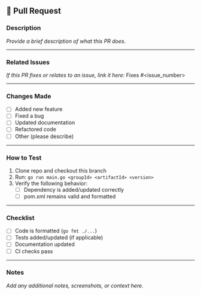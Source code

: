 ## 📌 Pull Request

### Description

_Provide a brief description of what this PR does._

---

### Related Issues

_If this PR fixes or relates to an issue, link it here:_
Fixes #<issue_number>

---

### Changes Made

- [ ] Added new feature
- [ ] Fixed a bug
- [ ] Updated documentation
- [ ] Refactored code
- [ ] Other (please describe)

---

### How to Test

1. Clone repo and checkout this branch
2. Run: `go run main.go <groupId> <artifactId> <version>`
3. Verify the following behavior:
   - [ ] Dependency is added/updated correctly
   - [ ] pom.xml remains valid and formatted

---

### Checklist

- [ ] Code is formatted (`go fmt ./...`)
- [ ] Tests added/updated (if applicable)
- [ ] Documentation updated
- [ ] CI checks pass

---

### Notes

_Add any additional notes, screenshots, or context here._
